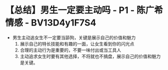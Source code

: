 # 【总结】男生一定要主动吗 - P1 - 陈广希情感 - BV13D4y1F7S4

-   男生主动追女生不一定要当舔狗，关键是展示自己的价值和魅力
    1.  展示自己的特长技能和有趣的一面，让女生看到你的闪光点
    2.  合理的主动行为是重要的，不要一味付出或当工具人
    3.  主动追求女生时要有其他选择，不将就也不搞盘，展示自己的价值和魅力是关键。
